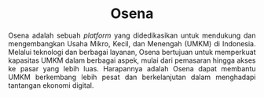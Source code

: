<h1 align="center">Osena</h1>

<p align="justify">
Osena adalah sebuah <i>platform</i> yang didedikasikan untuk mendukung dan mengembangkan Usaha Mikro, Kecil, dan Menengah (UMKM) di Indonesia. Melalui teknologi dan berbagai layanan, Osena bertujuan untuk memperkuat kapasitas UMKM dalam berbagai aspek, mulai dari pemasaran hingga akses ke pasar yang lebih luas. Harapannya adalah Osena dapat membantu UMKM berkembang lebih pesat dan berkelanjutan dalam menghadapi tantangan ekonomi digital.
</p>